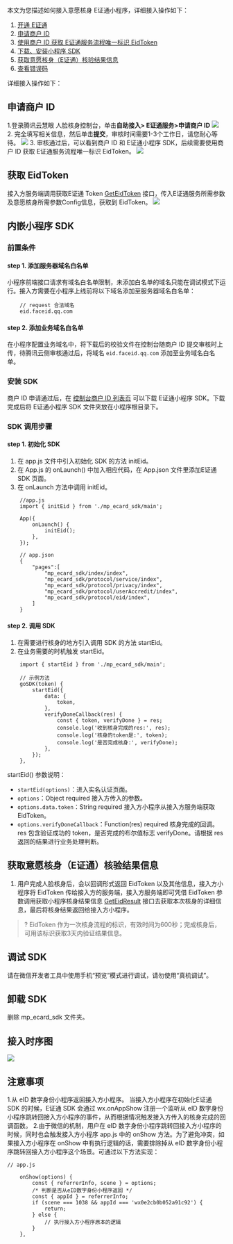 本文为您描述如何接入意愿核身 E证通小程序，详细接入操作如下：
1. [开通 E证通](https://cloud.tencent.com/document/product/1007/56642)
2. [申请商户 ID](https://cloud.tencent.com/document/product/1007/56643#spang)
3. [使用商户 ID 获取 E证通服务流程唯一标识 EidToken](https://cloud.tencent.com/document/product/1007/56643#eidtoken)
4. [下载、安装小程序 SDK](https://cloud.tencent.com/document/product/1007/56643#anzhuangsdk)
5. [获取意愿核身（E证通）核验结果信息](https://cloud.tencent.com/document/product/1007/56643#jieguo)
6. [查看错误码](https://cloud.tencent.com/document/product/1007/47912)

详细接入操作如下：
## 申请商户 ID
1.登录腾讯云慧眼 人脸核身控制台，单击**自助接入> E证通服务>申请商户 ID**
![](https://qcloudimg.tencent-cloud.cn/raw/c5b60f45fb48f2316ab4568c3a5c27b6.png)
2. 完全填写相关信息，然后单击**提交**，审核时间需要1-3个工作日，请您耐心等待。
![](https://qcloudimg.tencent-cloud.cn/raw/eeae5f797640c5453f85b2d17772499c.png)
3. 审核通过后，可以看到商户 ID 和 E证通小程序 SDK，后续需要使用商户 ID 获取 E证通服务流程唯一标识 EidToken。
![](https://qcloudimg.tencent-cloud.cn/raw/caf65891cc52c01ce97c6d45053cd067.png)

## 获取 EidToken
接入方服务端调用获取E证通 Token [GetEidToken](https://cloud.tencent.com/document/product/1007/54089) 接口，传入E证通服务所需参数及意愿核身所需参数Config信息，获取到 EidToken。
![](https://qcloudimg.tencent-cloud.cn/raw/c706c94a4e957e5b1324816c7352fca2.png)

## 内嵌小程序 SDK
### 前置条件
#### step 1. 添加服务器域名白名单
小程序前端接口请求有域名白名单限制，未添加白名单的域名只能在调试模式下运行。接入方需要在小程序上线前将以下域名添加至服务器域名白名单：
```
    // request 合法域名
    eid.faceid.qq.com
```

#### step 2. 添加业务域名白名单
在小程序配置业务域名中，将下载后的校验文件在控制台随商户 ID 提交审核时上传，待腾讯云侧审核通过后，将域名 `eid.faceid.qq.com` 添加至业务域名白名单。

### 安装 SDK
商户 ID 申请通过后，在 [控制台商户 ID 列表页](https://console.cloud.tencent.com/faceid/access?tab=eid) 可以下载 E证通小程序 SDK。下载完成后将 E证通小程序 SDK 文件夹放在小程序根目录下。

### SDK 调用步骤
#### step 1. 初始化 SDK
1. 在 app.js 文件中引入初始化 SDK 的方法 initEid。
2. 在 App.js 的 onLaunch() 中加入相应代码，在 App.json 文件里添加E证通 SDK 页面。
3. 在 onLaunch 方法中调用 initEid。
```
    //app.js
    import { initEid } from './mp_ecard_sdk/main';

    App({
        onLaunch() {
            initEid();
        },
    });

    // app.json
    {
        "pages":[
            "mp_ecard_sdk/index/index",
            "mp_ecard_sdk/protocol/service/index",
            "mp_ecard_sdk/protocol/privacy/index",
            "mp_ecard_sdk/protocol/userAccredit/index",
            "mp_ecard_sdk/protocol/eid/index",
        ]
    }
```

#### step 2. 调用 SDK
1. 在需要进行核身的地方引入调用 SDK 的方法 startEid。
2. 在业务需要的时机触发 startEid。
```
    import { startEid } from './mp_ecard_sdk/main';

    // 示例方法
    goSDK(token) {
        startEid({
            data: {
                token,
            },
            verifyDoneCallback(res) {  
                const { token, verifyDone } = res;
                console.log('收到核身完成的res:', res);
                console.log('核身的token是:', token); 
                console.log('是否完成核身:', verifyDone);          
            },
        });
    },
```


startEid() 参数说明：
- `startEid(options)`：进入实名认证页面。
- `options`：Object required 接入方传入的参数。
- `options.data.token`：String required 接入方小程序从接入方服务端获取 EidToken。
- `options.verifyDoneCallback`：Function(res) required 核身完成的回调。res 包含验证成功的 token，是否完成的布尔值标志 verifyDone。请根据 res 返回的结果进行业务处理判断。

## 获取意愿核身（E证通）核验结果信息
1. 用户完成人脸核身后，会以回调形式返回 EidToken 以及其他信息，接入方小程序将 EidToken 传给接入方的服务端，接入方服务端即可凭借 EidToken 参数调用获取小程序核身结果信息 [GetEidResult](https://cloud.tencent.com/document/product/1007/54090) 接口去获取本次核身的详细信息，最后将核身结果返回给接入方小程序。
>? EidToken 作为一次核身流程的标识，有效时间为600秒；完成核身后，可用该标识获取3天内验证结果信息。

## 调试 SDK
请在微信开发者工具中使用手机“预览”模式进行调试，请勿使用“真机调试”。

## 卸载 SDK
删除 mp_ecard_sdk 文件夹。
## 接入时序图
![](https://qcloudimg.tencent-cloud.cn/raw/751abb25ef4a11c83d97c8ec5ab70173.png)
## 注意事项
1.从 eID 数字身份小程序返回接入方小程序。
当接入方小程序在初始化E证通 SDK 的时候，E证通 SDK 会通过 wx.onAppShow 注册一个监听从 eID 数字身份小程序跳转回接入方小程序的事件，从而根据情况触发接入方传入的核身完成的回调函数。
2.由于微信的机制，用户在 eID 数字身份小程序跳转回接入方小程序的时候，同时也会触发接入方小程序 app.js 中的 onShow 方法。为了避免冲突，如果接入方小程序在 onShow 中有执行逻辑的话，需要排除掉从 eID 数字身份小程序跳转回接入方小程序这个场景。可通过以下方法实现：
```
// app.js

    onShow(options) {
        const { referrerInfo, scene } = options;
        /* 判断是否从eID数字身份小程序返回 */
        const { appId } = referrerInfo;
        if (scene === 1038 && appId === 'wx0e2cb0b052a91c92') {
            return;
        } else {
            // 执行接入方小程序原本的逻辑
        }
    },
```
    
